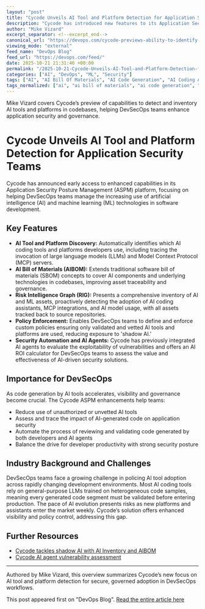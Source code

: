 ```yaml
---
layout: "post"
title: "Cycode Unveils AI Tool and Platform Detection for Application Security Teams"
description: "Cycode has introduced new features to its Application Security Posture Management (ASPM) platform, providing the ability to inventory AI coding tools and platforms used by developers. The platform now includes automated discovery of AI and machine learning assets, supports policy enforcement for validated AI adoption, and extends its SBOM with an AI Bill of Materials (AIBOM) to trace underlying AI technologies throughout the software development lifecycle."
author: "Mike Vizard"
excerpt_separator: <!--excerpt_end-->
canonical_url: "https://devops.com/cycode-previews-ability-to-identify-ai-tools-and-platforms-used-to-write-code/"
viewing_mode: "external"
feed_name: "DevOps Blog"
feed_url: "https://devops.com/feed/"
date: 2025-10-21 21:31:46 +00:00
permalink: "/2025-10-21-Cycode-Unveils-AI-Tool-and-Platform-Detection-for-Application-Security-Teams.html"
categories: ["AI", "DevOps", "ML", "Security"]
tags: ["AI", "AI Bill Of Materials", "AI Code Generation", "AI Coding Assistants", "AI Inventory", "AIBOM", "Application Security", "ASPM", "Cycode", "DevOps", "DevSecOps", "LLM", "Machine Learning", "MCP", "ML", "Policy Enforcement", "Posts", "Risk Intelligence Graph", "SBoM", "Security", "Social Facebook", "Social LinkedIn", "Social X", "Software Bill Of Materials", "Vulnerability Assessment"]
tags_normalized: ["ai", "ai bill of materials", "ai code generation", "ai coding assistants", "ai inventory", "aibom", "application security", "aspm", "cycode", "devops", "devsecops", "llm", "machine learning", "mcp", "ml", "policy enforcement", "posts", "risk intelligence graph", "sbom", "security", "social facebook", "social linkedin", "social x", "software bill of materials", "vulnerability assessment"]
---
```


Mike Vizard covers Cycode’s preview of capabilities to detect and inventory AI tools and platforms in codebases, helping DevSecOps teams enhance application security and governance.<!--excerpt_end-->

# Cycode Unveils AI Tool and Platform Detection for Application Security Teams

Cycode has announced early access to enhanced capabilities in its Application Security Posture Management (ASPM) platform, focusing on helping DevSecOps teams manage the increasing use of artificial intelligence (AI) and machine learning (ML) technologies in software development.

## Key Features

- **AI Tool and Platform Discovery:** Automatically identifies which AI coding tools and platforms developers use, including tracing the invocation of large language models (LLMs) and Model Context Protocol (MCP) servers.
- **AI Bill of Materials (AIBOM):** Extends traditional software bill of materials (SBOM) concepts to cover AI components and underlying technologies in codebases, improving asset traceability and governance.
- **Risk Intelligence Graph (RIG):** Presents a comprehensive inventory of AI and ML assets, proactively detecting the adoption of AI coding assistants, MCP integrations, and AI model usage, with all assets tracked back to source repositories.
- **Policy Enforcement:** Enables DevSecOps teams to define and enforce custom policies ensuring only validated and vetted AI tools and platforms are used, reducing exposure to 'shadow AI.'
- **Security Automation and AI Agents:** Cycode has previously integrated AI agents to evaluate the exploitability of vulnerabilities and offers an AI ROI calculator for DevSecOps teams to assess the value and effectiveness of AI-driven security solutions.

## Importance for DevSecOps

As code generation by AI tools accelerates, visibility and governance become crucial. The Cycode ASPM enhancements help teams:

- Reduce use of unauthorized or unvetted AI tools
- Assess and trace the impact of AI-generated code on application security
- Automate the process of reviewing and validating code generated by both developers and AI agents
- Balance the drive for developer productivity with strong security posture

## Industry Background and Challenges

DevSecOps teams face a growing challenge in policing AI tool adoption across rapidly changing development environments. Most AI coding tools rely on general-purpose LLMs trained on heterogeneous code samples, meaning every generated code segment must be validated before entering production. The pace of AI evolution presents risks as new platforms and assistants enter the market weekly. Cycode’s solution offers enhanced visibility and policy control, addressing this gap.

## Further Resources

- [Cycode tackles shadow AI with AI Inventory and AIBOM](https://www.prnewswire.com/news-releases/cycode-tackles-shadow-ai-with-launch-of-ai-inventory-and-aibom-302588929.html)
- [Cycode AI agent vulnerability assessment](https://devops.com/cycode-delivers-ai-agent-to-assess-how-exploitable-vulnerabilities-are/)

---

Authored by Mike Vizard, this overview summarizes Cycode’s new focus on AI tool and platform detection for secure, governed adoption in DevSecOps workflows.

This post appeared first on "DevOps Blog". [Read the entire article here](https://devops.com/cycode-previews-ability-to-identify-ai-tools-and-platforms-used-to-write-code/)
